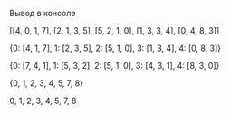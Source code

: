 Вывод в консоле


[[4, 0, 1, 7], [2, 1, 3, 5], [5, 2, 1, 0], [1, 3, 3, 4], [0, 4, 8, 3]] 
                                                                       
{0: [4, 1, 7], 1: [2, 3, 5], 2: [5, 1, 0], 3: [1, 3, 4], 4: [0, 8, 3]} 
                                                                       
{0: [7, 4, 1], 1: [5, 3, 2], 2: [5, 1, 0], 3: [4, 3, 1], 4: [8, 3, 0]} 
                                                                       
{0, 1, 2, 3, 4, 5, 7, 8}                                               
                                                                       
0, 1, 2, 3, 4, 5, 7, 8                                                 
